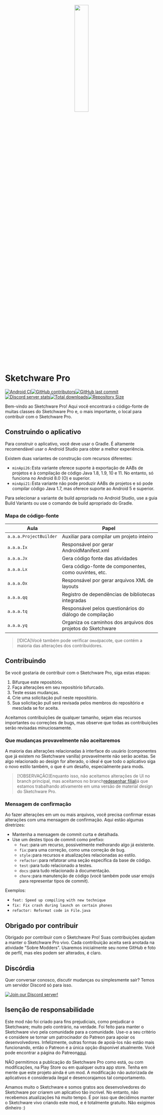 <p align="center">
  <img src="assets/Sketchware-Pro.png" style="width: 30%;" />
</p>

# Sketchware Pro

[![Android CI](https://github.com/ROSPDK/SketchwareFu/actions/workflows/android.yml/badge.svg)](https://github.com/ROSPDK/SketchwareFu/actions/workflows/android.yml)[![GitHub contributors](https://img.shields.io/github/contributors/Sketchware-Pro/Sketchware-Pro)](https://github.com/Sketchware-Pro/Sketchware-Pro/graphs/contributors)[![GitHub last commit](https://img.shields.io/github/last-commit/Sketchware-Pro/Sketchware-Pro)](https://github.com/Sketchware-Pro/Sketchware-Pro/commits/)[![Discord server stats](https://img.shields.io/discord/790686719753846785)](http://discord.gg/kq39yhT4rX)[![Total downloads](https://img.shields.io/github/downloads/Sketchware-Pro/Sketchware-Pro/total)](https://github.com/Sketchware-Pro/Sketchware-Pro/releases)[![Repository Size](https://img.shields.io/github/repo-size/Sketchware-Pro/Sketchware-Pro)](https://github.com/Sketchware-Pro/Sketchware-Pro)

Bem-vindo ao Sketchware Pro! Aqui você encontrará o código-fonte de muitas classes do Sketchware Pro e, o mais importante, o local para contribuir com o Sketchware Pro.

## Construindo o aplicativo

Para construir o aplicativo, você deve usar o Gradle. É altamente recomendável usar o Android Studio para obter a melhor experiência.

Existem duas variantes de construção com recursos diferentes:

-   `minApi26:`Esta variante oferece suporte à exportação de AABs de projetos e à compilação de código Java 1.8, 1.9, 10 e 11. No entanto, só funciona no Android 8.0 (O) e superior.
-   `minApi21:`Esta variante não pode produzir AABs de projetos e só pode compilar código Java 1.7, mas oferece suporte ao Android 5 e superior.

Para selecionar a variante de build apropriada no Android Studio, use a guia Build Variants ou use o comando de build apropriado do Gradle.

### Mapa de código-fonte

| Aula                   | Papel                                                        |
| ---------------------- | ------------------------------------------------------------ |
| `a.a.a.ProjectBuilder` | Auxiliar para compilar um projeto inteiro                    |
| `a.a.a.Ix`             | Responsável por gerar AndroidManifest.xml                    |
| `a.a.a.Jx`             | Gera código fonte das atividades                             |
| `a.a.a.Lx`             | Gera código-fonte de componentes, como ouvintes, etc.        |
| `a.a.a.Ox`             | Responsável por gerar arquivos XML de layouts                |
| `a.a.a.qq`             | Registro de dependências de bibliotecas integradas           |
| `a.a.a.tq`             | Responsável pelos questionários do diálogo de compilação     |
| `a.a.a.yq`             | Organiza os caminhos dos arquivos dos projetos do Sketchware |

> [!DICA]Você também pode verificar o`mod`pacote, que contém a maioria das alterações dos contribuidores.

## Contribuindo

Se você gostaria de contribuir com o Sketchware Pro, siga estas etapas:

1.  Bifurque este repositório.
2.  Faça alterações em seu repositório bifurcado.
3.  Teste essas mudanças.
4.  Crie uma solicitação pull neste repositório.
5.  Sua solicitação pull será revisada pelos membros do repositório e mesclada se for aceita.

Aceitamos contribuições de qualquer tamanho, sejam elas recursos importantes ou correções de bugs, mas observe que todas as contribuições serão revisadas minuciosamente.

### Que mudanças provavelmente não aceitaremos

A maioria das alterações relacionadas à interface do usuário (componentes que já existem no Sketchware vanilla) provavelmente não serão aceitas. Se algo relacionado ao design for alterado, o ideal é que todo o aplicativo siga o novo estilo também, o que é um desafio, especialmente para mods.

> [!OBSERVAÇÃO]Enquanto isso, não aceitamos alterações de UI no branch principal, mas aceitamos no branch[redesenhar filial](https://github.com/Sketchware-Pro/Sketchware-Pro/tree/material-redesign)já que estamos trabalhando ativamente em uma versão de material design do Sketchware Pro.

### Mensagem de confirmação

Ao fazer alterações em um ou mais arquivos, você precisa confirmar essas alterações com uma mensagem de confirmação. Aqui estão algumas diretrizes:

-   Mantenha a mensagem de commit curta e detalhada.
-   Use um destes tipos de commit como prefixo:
    -   `feat:`para um recurso, possivelmente melhorando algo já existente.
    -   `fix:`para uma correção, como uma correção de bug.
    -   `style:`para recursos e atualizações relacionadas ao estilo.
    -   `refactor:`para refatorar uma seção específica da base de código.
    -   `test:`para tudo relacionado a testes.
    -   `docs:`para tudo relacionado à documentação.
    -   `chore:`para manutenção de código (você também pode usar emojis para representar tipos de commit).

Exemplos:

-   `feat: Speed up compiling with new technique`
-   `fix: Fix crash during launch on certain phones`
-   `refactor: Reformat code in File.java`

## Obrigado por contribuir

Obrigado por contribuir com o Sketchware Pro! Suas contribuições ajudam a manter o Sketchware Pro vivo. Cada contribuição aceita será anotada na atividade "Sobre Modders". Usaremos inicialmente seu nome GitHub e foto de perfil, mas eles podem ser alterados, é claro.

## Discórdia

Quer conversar conosco, discutir mudanças ou simplesmente sair? Temos um servidor Discord só para isso.

[![Join our Discord server!](https://invidget.switchblade.xyz/kq39yhT4rX)](http://discord.gg/kq39yhT4rX)

## Isenção de responsabilidade

Este mod não foi criado para fins prejudiciais, como prejudicar o Sketchware; muito pelo contrário, na verdade. Foi feito para manter o Sketchware vivo pela comunidade para a comunidade. Use-o a seu critério e considere se tornar um patrocinador do Patreon para apoiar os desenvolvedores. Infelizmente, outras formas de apoiá-los não estão mais funcionando, então o Patreon é a única opção disponível atualmente. Você pode encontrar a página do Patreon[aqui](https://www.patreon.com/sketchware).

NÃO permitimos a publicação do Sketchware Pro como está, ou com modificações, na Play Store ou em qualquer outra app store. Tenha em mente que este projeto ainda é um mod. A modificação não autorizada de aplicativos é considerada ilegal e desencorajamos tal comportamento.

Amamos muito o Sketchware e somos gratos aos desenvolvedores do Sketchware por criarem um aplicativo tão incrível. No entanto, não recebemos atualizações há muito tempo. É por isso que decidimos manter o Sketchware vivo criando este mod, e é totalmente gratuito. Não exigimos dinheiro :)
